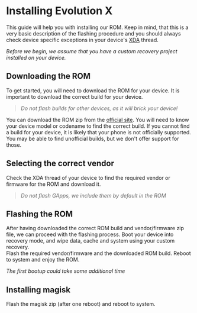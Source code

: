 # Installing Evolution X
This guide will help you with installing our ROM. Keep in mind, that this is a very basic description of the flashing procedure and you should always check device specific exceptions in your device's [XDA](https://xda-developers.com) thread.

*Before we begin, we assume that you have a custom recovery project installed on your device.*

## Downloading the ROM
To get started, you will need to download the ROM for your device. It is important to download the correct build for your device.
> *Do not flash builds for other devices, as it will brick your device!*

You can download the ROM zip from the [official site](https://evolution-x.org/devices). You will need to know your device model or codename to find the correct build. If you cannot find a build for your device, it is likely that your phone is not officially supported. You may be able to find unofficial builds, but we don't offer support for those.

## Selecting the correct vendor
Check the XDA thread of your device to find the required vendor or firmware for the ROM and download it.

> *Do not flash GApps, we include them by default in the ROM*

## Flashing the ROM
After having downloaded the correct ROM build and vendor/firmware zip file, we can proceed with the flashing process. Boot your device into recovery mode, and wipe data, cache and system using your custom recovery. <br>
Flash the required vendor/firmware and the downloaded ROM build. Reboot to system and enjoy the ROM.

*The first bootup could take some additional time*

## Installing magisk
Flash the magisk zip (after one reboot) and reboot to system.
